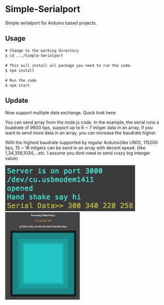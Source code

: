 # Simple-Serialport
Simple serialport for Arduino based projects.


## Usage
```Shell
# Change to the working directory
$ cd .../Simple-Serialport

# This will install all package you need to run the code.
$ npm install

# Run the code
$ npm start
```
## Update

Now support multiple data exchange. Quick look here:

You can send array from the node.js code. In the example, the serial runs a buadrate of 9600 bps, support up to 6 ~ 7 intiger data in an array, if you want to send more data in an array, you can increase the baudrate higher.

With the highest baudrate supported by regular Arduino(like UNO), 115200 bps, 15 ~ 18 intigers can be send in an array with decent spead.
(like 1,34,356,1034,...etc. I assume you dont need to send crazy big interger value)

<img src = "https://github.com/Rubinhuang9239/Simple-Serialport/blob/master/array.png">

<img width="240" src = "https://github.com/Rubinhuang9239/Simple-Serialport/blob/master/screenshot.png">

